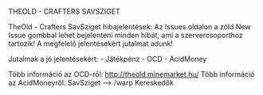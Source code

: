 THEOLD - CRAFTERS SAVSZIGET

TheOld - Crafters SavSziget hibajelentések: Az Issues oldalon a zöld New Issue gombbal lehet bejelenteni minden hibát, ami a szervercsoporthoz
tartozik! A megfelelő jelentésekért jutalmat adunk!

Jutalmak a jó jelentésekért:
                  - Játékpénz
                  - OCD
                  - AcidMoney
                  
Több információ az OCD-ről: http://theold.minemarket.hu/
Több információ az AcidMoneyről: SavSziget --> /warp Kereskedők
